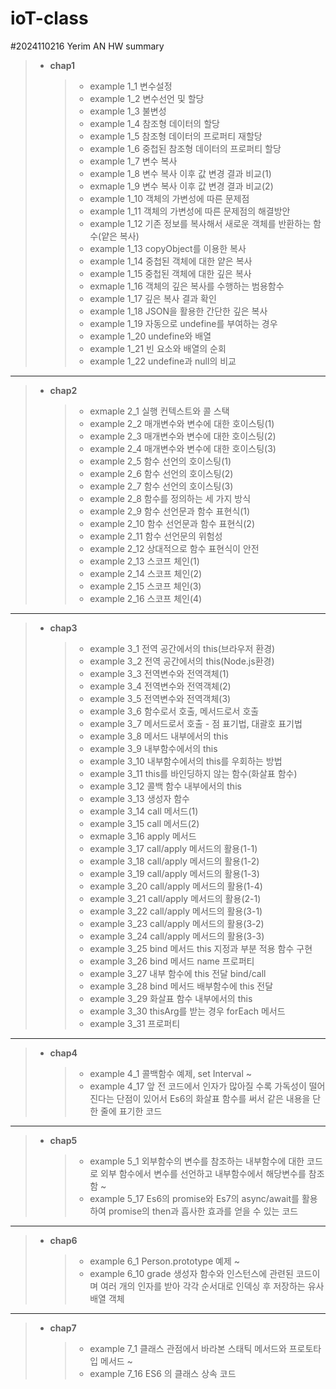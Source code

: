 # ioT-class
#2024110216 Yerim AN HW summary


> - __chap1__
>
>  
>    > * example 1_1 변수설정
>    > * example 1_2 변수선언 및 할당
>    > * example 1_3 불변성
>    > * example 1_4 참조형 데이터의 할당
>    > * example 1_5 참조형 데이터의 프로퍼티 재할당
>    > * example 1_6 중첩된 참조형 데이터의 프로퍼티 할당
>    > * example 1_7 변수 복사
>    > * example 1_8 변수 복사 이후 값 변경 결과 비교(1)
>    > * exmaple 1_9 변수 복사 이후 값 변경 결과 비교(2)
>    > * example 1_10 객체의 가변성에 따른 문제점
>    > * example 1_11 객체의 가변성에 따른 문제점의 해결방안
>    > * example 1_12 기존 정보를 복사해서 새로운 객체를 반환하는 함수(얕은 복사)
>    > * example 1_13 copyObject를 이용한 복사
>    > * example 1_14 중첩된 객체에 대한 얕은 복사
>    > * example 1_15 중첩된 객체에 대한 깊은 복사
>    > * exmaple 1_16 객체의 깊은 복사를 수행하는 범용함수
>    > * example 1_17 깊은 복사 결과 확인
>    > * example 1_18 JSON을 활용한 간단한 깊은 복사
>    > * example 1_19 자동으로 undefine를 부여하는 경우
>    > * example 1_20 undefine와 배열
>    > * example 1_21 빈 요소와 배열의 순회
>    > * example 1_22 undefine과 null의 비교
--------------------------------------------------------------------------------------
> * __chap2__
>
>   
>   > * exmaple 2_1 실행 컨텍스트와 콜 스택
>   > * example 2_2 매개변수와 변수에 대한 호이스팅(1)
>   > * example 2_3 매개변수와 변수에 대한 호이스팅(2)
>   > * example 2_4 매개변수와 변수에 대한 호이스팅(3)
>   > * example 2_5 함수 선언의 호이스팅(1)
>   > * example 2_6 함수 선언의 호이스팅(2)
>   > * example 2_7 함수 선언의 호이스팅(3)
>   > * example 2_8 함수를 정의하는 세 가지 방식
>   > * example 2_9 함수 선언문과 함수 표현식(1)
>   > * example 2_10 함수 선언문과 함수 표현식(2)
>   > * example 2_11 함수 선언문의 위험성
>   > * example 2_12 상대적으로 함수 표현식이 안전
>   > * example 2_13 스코프 체인(1)
>   > * example 2_14 스코프 체인(2)
>   > * example 2_15 스코프 체인(3)
>   > * example 2_16 스코프 체인(4)
---------------------------------------------------------------------------------------------
> * __chap3__
>
>   
>   > * example 3_1 전역 공간에서의 this(브라우저 환경)
>   > * example 3_2 전역 공간에서의 this(Node.js환경)
>   > * example 3_3 전역변수와 전역객체(1)
>   > * example 3_4 전역변수와 전역객체(2)
>   > * example 3_5 전역변수와 전역객체(3)
>   > * example 3_6 함수로서 호출, 메서드로서 호출
>   > * example 3_7 메서드로서 호출 - 점 표기법, 대괄호 표기법
>   > * example 3_8 메서드 내부에서의 this
>   > * example 3_9 내부함수에서의 this
>   > * example 3_10 내부함수에서의 this를 우회하는 방법
>   > * example 3_11 this를 바인딩하지 않는 함수(화살표 함수)
>   > * example 3_12 콜백 함수 내부에서의 this
>   > * example 3_13 생성자 함수
>   > * example 3_14 call 메서드(1)
>   > * example 3_15 call 메서드(2)
>   > * exmaple 3_16 apply 메서드
>   > * example 3_17 call/apply 메서드의 활용(1-1)
>   > * example 3_18 call/apply 메서드의 활용(1-2)
>   > * example 3_19 call/apply 메서드의 활용(1-3)
>   > * example 3_20 call/apply 메서드의 활용(1-4)
>   > * example 3_21 call/apply 메서드의 활용(2-1)
>   > * example 3_22 call/apply 메서드의 활용(3-1)
>   > * example 3_23 call/apply 메서드의 활용(3-2)
>   > * example 3_24 call/apply 메서드의 활용(3-3)
>   > * example 3_25 bind 메서드 this 지정과 부분 적용 함수 구현
>   > * example 3_26 bind 메서드 name 프로퍼티
>   > * example 3_27 내부 함수에 this 전달 bind/call
>   > * example 3_28 bind 메서드 배부함수에 this 전달
>   > * example 3_29 화살표 함수 내부에서의 this
>   > * example 3_30 thisArg를 받는 경우 forEach 메서드
>   > * example 3_31 프로퍼티
----------------------------------------------------------------------------------
> * __chap4__
>
>   
>   > * example 4_1 콜백함수 예제, set Interval
>   > ~
>   > * example 4_17 앞 전 코드에서 인자가 많아질 수록 가독성이 떨어진다는 단점이 있어서 Es6의 화살표 함수를 써서 같은 내용을 단 한 줄에 표기한 코드

----------------------------------------------------------------------------------
> * __chap5__
>
>   
>   > * example 5_1 외부함수의 변수를 참조하는 내부함수에 대한 코드로 외부 함수에서 변수를 선언하고 내부함수에서 해당변수를 참조함
>   > ~
>   > * example 5_17 Es6의 promise와 Es7의 async/await를 활용하여 promise의 then과 흡사한 효과를 얻을 수 있는 코드
----------------------------------------------------------------------------------
> * __chap6__
>
>   
>   > * example 6_1 Person.prototype 예제
>   > ~
>   > * example 6_10 grade 생성자 함수와 인스턴스에 관련된 코드이며 여러 개의 인자를 받아 각각 순서대로 인덱싱 후 저장하는 유사 배열 객체
----------------------------------------------------------------------------------
> * __chap7__
>
>   
>   > * example 7_1 클래스 관점에서 바라본 스태틱 메서드와 프로토타입 메서드
>   > ~
>   > * example 7_16 ES6 의 클래스 상속 코드